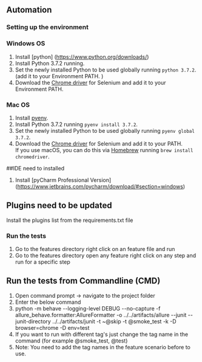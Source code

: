 ## Automation

### Setting up the environment

### Windows OS
1. Install [python] (https://www.python.org/downloads/)
2. Install Python 3.7.2 running.
3. Set the newly installed Python to be used globally running `python 3.7.2`.(add it to your Environment PATH. )
4. Download the [Chrome driver](https://sites.google.com/a/chromium.org/chromedriver/downloads) for Selenium and add it to your Environment PATH.  

### Mac OS
1. Install [pyenv](https://github.com/pyenv/pyenv).
2. Install Python 3.7.2 running `pyenv install 3.7.2`.
3. Set the newly installed Python to be used globally running `pyenv global 3.7.2`.
4. Download the [Chrome driver](https://sites.google.com/a/chromium.org/chromedriver/downloads) for Selenium and add it to your PATH.  
If you use macOS, you can do this via [Homebrew](https://brew.sh/) running `brew install chromedriver`.

##IDE need to installed
1. Install [pyCharm Professional Version] (https://www.jetbrains.com/pycharm/download/#section=windows)

## Plugins need to be updated

Install the plugins list from the requirements.txt file

### Run the tests

1. Go to the features directory  right click on an feature file and run
2. Go to the features directory open any feature right click on any step and run for a specific step

## Run the tests from Commandline (CMD)
1. Open command prompt -> navigate to the project folder 
2. Enter the below command
3. python -m behave --logging-level DEBUG --no-capture -f allure_behave.formatter:AllureFormatter -o ../../artifacts/allure --junit --junit-directory ../../artifacts/junit -t ~@skip -t @smoke_test -k -D browser=chrome -D env=test
4. If you want to run with different tag's just change the tag name in the command (for example @smoke_test, @test)
5. Note: You need to add the tag names in the  feature scenario before to use.
